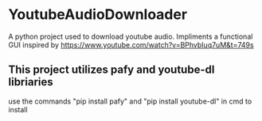 # YoutubeAudioDownloader

A python project used to download youtube audio. Impliments a functional GUI inspired by https://www.youtube.com/watch?v=BPhvbIuq7uM&t=749s

## This project utilizes pafy and youtube-dl libriaries 
   use the commands "pip install pafy" and "pip install youtube-dl" in cmd to install 

